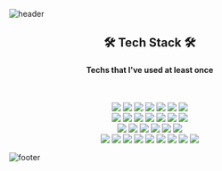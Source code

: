 
![header](https://capsule-render.vercel.app/api?type=waving&color=61DAF8&height=180&section=header&text=Heeju%20Byeon&fontSize=40&fontAlign=80&fontColor=FFFFFF&animation=twinkling)
  
<h2 align="center">🛠 Tech Stack 🛠</h2>
<h4 align="center">Techs that I've used at least once</h4>
<br>
<p align="center">
  <a><img src="https://img.shields.io/badge/javascript-%23323330.svg?style=flat-square&logo=javascript&logoColor=%23F7DF1E"/></a>
  <a><img src="https://img.shields.io/badge/html5-%23E34F26.svg?style=flat-square&logo=html5&logoColor=white"/></a>
  <a><img src="https://img.shields.io/badge/css3-%231572B6.svg?style=flat-square&logo=css3&logoColor=white"/></a>
  <a><img src="https://img.shields.io/badge/python-%2314354C.svg?style=flat-square&logo=python&logoColor=white"/></a>
  <a><img src="https://img.shields.io/badge/c%23-%23239120.svg?style=flat-square&logo=c-sharp&logoColor=white"/></a>
  <a><img src="https://img.shields.io/badge/java-%23ED8B00.svg?style=flat-square&logo=java&logoColor=white"/></a>
  <a><img src="https://img.shields.io/badge/php-%23777BB4.svg?style=flat-square&logo=php&logoColor=white"/></a>
  <br>
  <a><img src="https://img.shields.io/badge/node.js-%2343853D.svg?style=flat-square&logo=node.js&logoColor=white"/></a>
  <a><img src="https://img.shields.io/badge/express.js-%23404d59.svg?style=flat-square&logo=express&logoColor=%2361DAFB"/></a>
  <a><img src="https://img.shields.io/badge/vuejs-%2335495e.svg?style=flat-square&logo=vuedotjs&logoColor=%234FC08D"/></a>
  <a><img src="https://img.shields.io/badge/bootstrap-%23563D7C.svg?style=flat-square&logo=bootstrap&logoColor=white"/></a>
  <a><img src="https://img.shields.io/badge/jquery-%230769AD.svg?style=flat-square&logo=jquery&logoColor=white"/></a>
  <a><img src="https://img.shields.io/badge/laravel-%23FF2D20.svg?style=flat-square&logo=laravel&logoColor=white"/></a>
  <a><img src="https://img.shields.io/badge/flask-%23000.svg?style=flat-square&logo=flask&logoColor=white"/></a>
  <br>
  <a><img src="https://img.shields.io/badge/adobe-%23FF0000.svg?style=flat-square&logo=adobe&logoColor=white"/></a>
  <a><img src="https://img.shields.io/badge/Adobe%20XD-470137?style=flat-square&logo=Adobe%20XD&logoColor=#FF61F6"/></a>
  <a><img src="https://img.shields.io/badge/adobephotoshop-%2331A8FF.svg?style=flat-square&logo=adobephotoshop&logoColor=white"/></a>
  <a><img src="https://img.shields.io/badge/AWS-%23FF9900.svg?style=flat-square&logo=amazon-aws&logoColor=white"/></a>
  <a><img src="https://img.shields.io/badge/apache-%23D42029.svg?style=flat-square&logo=apache&logoColor=white"/></a>
  <a><img src="https://img.shields.io/badge/nginx-%23009639.svg?style=flat-square&logo=nginx&logoColor=white"/></a>
  <br>
  <a><img src="https://img.shields.io/badge/mysql-%2300f.svg?style=flat-square&logo=mysql&logoColor=white"/></a>
  <a><img src="https://img.shields.io/badge/MongoDB-%234ea94b.svg?style=flat-square&logo=mongodb&logoColor=white"/></a>
  <a><img src="https://img.shields.io/badge/oracle-%23F00000.svg?style=flat-square&logo=oracle&logoColor=white"/></a>
  <a><img src="https://img.shields.io/badge/unity-%23000000.svg?style=flat-square&logo=unity&logoColor=white"/></a>
  <a><img src="https://img.shields.io/badge/Ubuntu-E95420?style=flat-square&logo=ubuntu&logoColor=white"/></a>
  <a><img src="https://img.shields.io/badge/Android-3DDC84?style=flat-square&logo=android&logoColor=white"/></a>
  <a><img src="https://img.shields.io/badge/-Arduino-00979D?style=flat-square&logo=Arduino&logoColor=white"/></a>
  <a><img src="https://img.shields.io/badge/CentOS-262577?style=flat-square&logo=CentOS&logoColor=white"/></a>
  <a><img src="https://img.shields.io/badge/VMware-607078?style=flat-square&logo=VMware&logoColor=white"/></a>
</p>

![footer](https://capsule-render.vercel.app/api?type=waving&section=footer)
